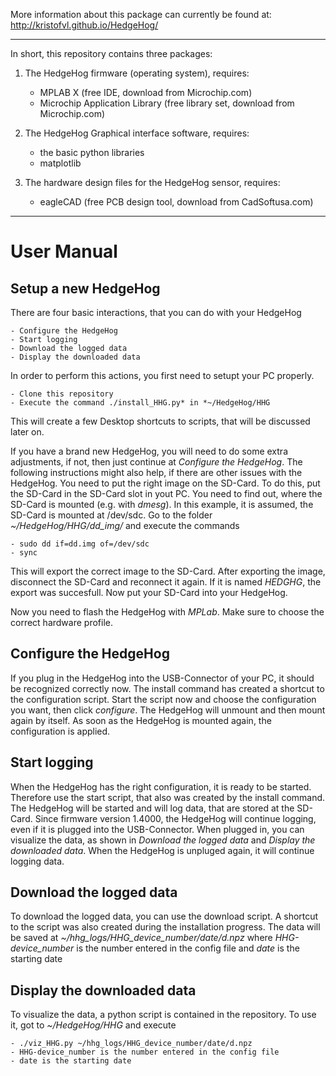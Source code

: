 More information about this package can currently be found at:
 http://kristofvl.github.io/HedgeHog/ 

****************************************************************

In short, this repository contains three packages:

1. The HedgeHog firmware (operating system), requires:
    - MPLAB X (free IDE, download from Microchip.com)
    - Microchip Application Library (free library set, download 
      from Microchip.com)

2. The HedgeHog Graphical interface software, requires:
    - the basic python libraries
    - matplotlib

3. The hardware design files for the HedgeHog sensor, requires:
    - eagleCAD (free PCB design tool, download from 
      CadSoftusa.com)

****************************************************************

# User Manual

## Setup a new HedgeHog

There are four basic interactions, that you can do with your HedgeHog

	- Configure the HedgeHog
	- Start logging
	- Download the logged data
	- Display the downloaded data

In order to perform this actions, you first need to setupt your PC properly.

	- Clone this repository
	- Execute the command ./install_HHG.py* in *~/HedgeHog/HHG

This will create a few Desktop shortcuts to scripts, that will be discussed later on.

If you have a brand new HedgeHog, you will need to do some extra adjustments, if not, then just continue at *Configure the HedgeHog*. The following instructions might also help, if there are other issues with the HedgeHog. You need to put the right image on the SD-Card. To do this, put the SD-Card in the SD-Card slot in yout PC. You need to find out, where the SD-Card is mounted (e.g. with *dmesg*). In this example, it is assumed, the SD-Card is mounted at /dev/sdc. Go to the folder *~/HedgeHog/HHG/dd_img/* and execute the commands

	- sudo dd if=dd.img of=/dev/sdc
	- sync

This will export the correct image to the SD-Card. After exporting the image, disconnect the SD-Card and reconnect it again. If it is named *HEDGHG*, the export was succesfull. Now put your SD-Card into your HedgeHog.

Now you need to flash the HedgeHog with *MPLab*. Make sure to choose the correct hardware profile.


## Configure the HedgeHog

If you plug in the HedgeHog into the USB-Connector of your PC, it should be recognized correctly now. The install command has created a shortcut to the configuration script. Start the script now and choose the configuration you want, then click *configure*. The HedgeHog will unmount and then mount again by itself. As soon as the HedgeHog is mounted again, the configuration is applied.


## Start logging

When the HedgeHog has the right configuration, it is ready to be started. Therefore use the start script, that also was created by the install command. The HedgeHog will be started and will log data, that are stored at the SD-Card. 
Since firmware version 1.4000, the HedgeHog will continue logging, even if it is plugged into the USB-Connector. When plugged in, you can visualize the data, as shown in *Download the logged data* and *Display the downloaded data*. When the HedgeHog is unpluged again, it will continue logging data.


## Download the logged data

To download the logged data, you can use the download script. A shortcut to the script was also created during the installation progress. The data will be saved at 
*~/hhg_logs/HHG_device_number/date/d.npz* where *HHG-device_number* is the number entered in the config file and *date* is the starting date


## Display the downloaded data

To visualize the data, a python script is contained in the repository. To use it, got to *~/HedgeHog/HHG* and execute

	- ./viz_HHG.py ~/hhg_logs/HHG_device_number/date/d.npz 
	- HHG-device_number is the number entered in the config file
	- date is the starting date
